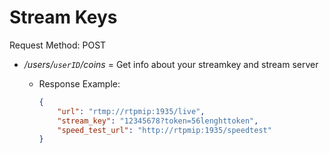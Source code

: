 # Stream Keys

Request Method: POST

* */users/`userID`/coins* = Get info about your streamkey and stream server
  * Response Example:

    ```json
    {
        "url": "rtmp://rtpmip:1935/live",
        "stream_key": "12345678?token=56lenghttoken",
        "speed_test_url": "http://rtpmip:1935/speedtest"
    }
    ```

